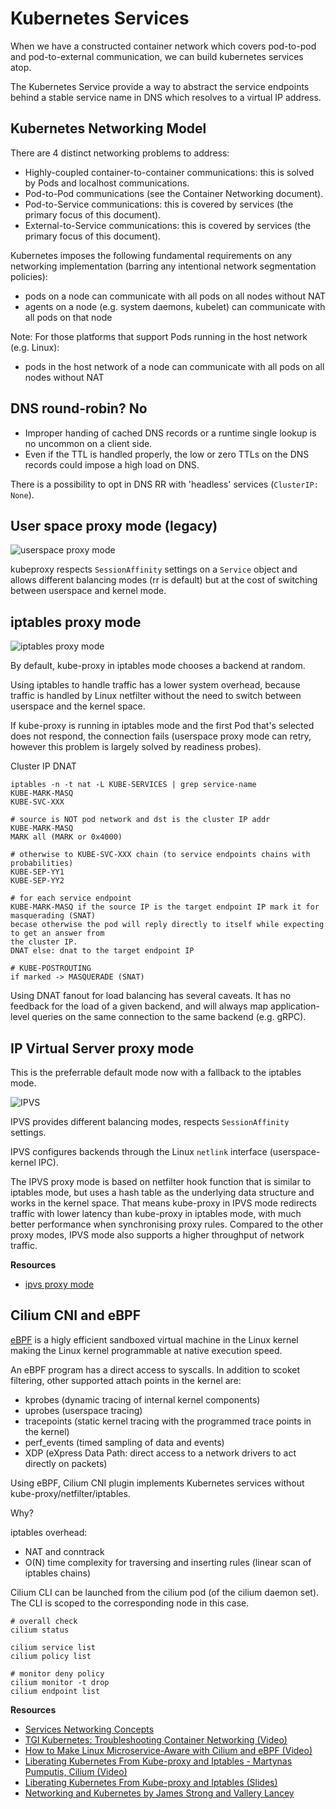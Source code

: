 Kubernetes Services
===
When we have a constructed container network which covers pod-to-pod and pod-to-external
communication, we can build kubernetes services atop.

The Kubernetes Service provide a way to abstract the service endpoints behind a stable
service name in DNS which resolves to a virtual IP address.

Kubernetes Networking Model
---
There are 4 distinct networking problems to address:

- Highly-coupled container-to-container communications: this is solved by Pods and localhost communications.
- Pod-to-Pod communications (see the Container Networking document).
- Pod-to-Service communications: this is covered by services (the primary focus of this document).
- External-to-Service communications: this is covered by services (the primary focus of this document).

Kubernetes imposes the following fundamental requirements on any networking implementation (barring any intentional network segmentation policies):

- pods on a node can communicate with all pods on all nodes without NAT
- agents on a node (e.g. system daemons, kubelet) can communicate with all pods on that node
 
Note: For those platforms that support Pods running in the host network (e.g. Linux):

- pods in the host network of a node can communicate with all pods on all nodes without NAT



DNS round-robin? No
---
- Improper handing of cached DNS records or a runtime single lookup is no uncommon on a client side.
- Even if the TTL is handled properly, the low or zero TTLs on the DNS records could impose a high load on DNS.

There is a possibility to opt in DNS RR with 'headless' services (`ClusterIP: None`).

User space proxy mode (legacy)
---

![userspace proxy mode](https://d33wubrfki0l68.cloudfront.net/e351b830334b8622a700a8da6568cb081c464a9b/13020/images/docs/services-userspace-overview.svg)

kubeproxy respects `SessionAffinity` settings on a `Service` object and allows different
balancing modes (rr is default) but at the cost of switching between userspace and kernel mode.

iptables proxy mode
---

![iptables proxy mode](https://d33wubrfki0l68.cloudfront.net/27b2978647a8d7bdc2a96b213f0c0d3242ef9ce0/e8c9b/images/docs/services-iptables-overview.svg)

By default, kube-proxy in iptables mode chooses a backend at random.

Using iptables to handle traffic has a lower system overhead, because traffic is handled by Linux
netfilter without the need to switch between userspace and the kernel space.

If kube-proxy is running in iptables mode and the first Pod that's selected does not respond,
the connection fails (userspace proxy mode can retry, however this problem is largely solved by
readiness probes).

Cluster IP DNAT
```shell=
iptables -n -t nat -L KUBE-SERVICES | grep service-name
KUBE-MARK-MASQ
KUBE-SVC-XXX

# source is NOT pod network and dst is the cluster IP addr
KUBE-MARK-MASQ
MARK all (MARK or 0x4000)

# otherwise to KUBE-SVC-XXX chain (to service endpoints chains with probabilities)
KUBE-SEP-YY1
KUBE-SEP-YY2

# for each service endpoint
KUBE-MARK-MASQ if the source IP is the target endpoint IP mark it for masquerading (SNAT)
becase otherwise the pod will reply directly to itself while expecting to get an answer from
the cluster IP.
DNAT else: dnat to the target endpoint IP

# KUBE-POSTROUTING
if marked -> MASQUERADE (SNAT)
```

Using DNAT fanout for load balancing has several caveats. It has no feedback for the load of
a given backend, and will always map application-level queries on the same connection to the
same backend (e.g. gRPC).

IP Virtual Server proxy mode
---
This is the preferrable default mode now with a fallback to the iptables mode.

![IPVS](https://d33wubrfki0l68.cloudfront.net/2d3d2b521cf7f9ff83238218dac1c019c270b1ed/9ac5c/images/docs/services-ipvs-overview.svg)

IPVS provides different balancing modes, respects `SessionAffinity` settings.

IPVS configures backends through the Linux `netlink` interface (userspace-kernel IPC).


The IPVS proxy mode is based on netfilter hook function that is similar to iptables mode,
but uses a hash table as the underlying data structure and works in the kernel space.
That means kube-proxy in IPVS mode redirects traffic with lower latency than kube-proxy
in iptables mode, with much better performance when synchronising proxy rules. Compared to
the other proxy modes, IPVS mode also supports a higher throughput of network traffic.

**Resources**
- [ipvs proxy mode](https://github.com/kubernetes/kubernetes/blob/master/pkg/proxy/ipvs/README.md)


Cilium CNI and eBPF
---
[eBPF](https://ebpf.io/) is a higly efficient sandboxed virtual machine
in the Linux kernel making the Linux kernel programmable at native
execution speed.

An eBPF program has a direct access to syscalls. In addition to scoket filtering, other
supported attach points in the kernel are:
- kprobes (dynamic tracing of internal kernel components)
- uprobes (userspace tracing)
- tracepoints (static kernel tracing with the programmed trace points in the kernel)
- perf_events (timed sampling of data and events)
- XDP (eXpress Data Path: direct access to a network drivers to act directly on packets)

Using eBPF, Cilium CNI plugin implements Kubernetes services without kube-proxy/netfilter/iptables.

Why?

iptables overhead:
- NAT and conntrack
- O(N) time complexity for traversing and inserting rules (linear scan of iptables chains)


Cilium CLI can be launched from the cilium pod (of the cilium daemon set). The CLI is scoped to the
corresponding node in this case.

```shell=
# overall check
cilium status

cilium service list
cilium policy list

# monitor deny policy
cilium monitor -t drop
cilium endpoint list
```


**Resources**
- [Services Networking Concepts](https://kubernetes.io/docs/concepts/services-networking/service/)
- [TGI Kubernetes: Troubleshooting Container Networking (Video)](https://youtu.be/IhbJ3ll4usI)
- [How to Make Linux Microservice-Aware with Cilium and eBPF (Video)](https://youtu.be/_Iq1xxNZOAo)
- [Liberating Kubernetes From Kube-proxy and Iptables - Martynas Pumputis, Cilium (Video)](https://youtu.be/bIRwSIwNHC0)
- [Liberating Kubernetes From Kube-proxy and Iptables (Slides)](https://sched.co/Uaam)
- [Networking and Kubernetes by James Strong and Vallery Lancey](https://learning.oreilly.com/library/view/networking-and-kubernetes/9781492081647/)